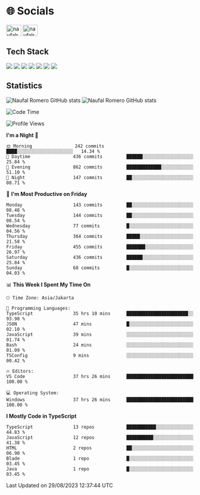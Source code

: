 <h1 align="">🌐 Socials</h1>
<p align="left">
<a href="https://linkedin.com/in/naufal-romero-putra-pratama-9ab816177/" target="blank"><img align="center" src="https://raw.githubusercontent.com/rahuldkjain/github-profile-readme-generator/master/src/images/icons/Social/linked-in-alt.svg" alt="naufalromero" height="30" width="40" /></a>
<a href="https://instagram.com/naufalromero" target="blank"><img align="center" src="https://raw.githubusercontent.com/rahuldkjain/github-profile-readme-generator/master/src/images/icons/Social/instagram.svg" alt="naufalromero" height="30" width="40" /></a>
</p>


<h2 align="">Tech Stack</h2>
<div align="">
  <img src="https://img.shields.io/badge/next.js-000000?style=for-the-badge&logo=nextdotjs&logoColor=white"/>
 <img src="https://img.shields.io/badge/typescript-%23007ACC.svg?style=for-the-badge&logo=typescript&logoColor=white"/>
 <img src="https://img.shields.io/badge/react-%2320232a.svg?style=for-the-badge&logo=react&logoColor=%2361DAFB"/>
 <img src="https://img.shields.io/badge/tailwindcss-%2338B2AC.svg?style=for-the-badge&logo=tailwind-css&logoColor=white"/>
 <img src="https://img.shields.io/badge/Prisma-3982CE?style=for-the-badge&logo=Prisma&logoColor=white"/>
 <img src="https://img.shields.io/badge/javascript-%23323330.svg?style=for-the-badge&logo=javascript&logoColor=%23F7DF1E"/>
 <img src="https://img.shields.io/badge/java-%23ED8B00.svg?style=for-the-badge&logo=openjdk&logoColor=white"/>
</div>


<h2 align="">Statistics</h2>
<div align="">
<img src="https://github-readme-stats-xi-nine-74.vercel.app/api?username=romves&show_icons=true&theme=tokyonight&include_all_commits=true&count_private=true" alt="Naufal Romero GitHub stats"/>
<img src="https://github-readme-stats-xi-nine-74.vercel.app/api/top-langs/?username=romves&theme=tokyonight&hide_border=false&include_all_commits=true&count_private=true&layout=compact" alt="Naufal Romero GitHub stats"/>
</div>

<!--START_SECTION:waka-->
![Code Time](http://img.shields.io/badge/Code%20Time-320%20hrs%2045%20mins-blue)

![Profile Views](http://img.shields.io/badge/Profile%20Views-0-blue)

**I'm a Night 🦉** 

```text
🌞 Morning                242 commits         ████░░░░░░░░░░░░░░░░░░░░░   14.34 % 
🌆 Daytime                436 commits         ██████░░░░░░░░░░░░░░░░░░░   25.84 % 
🌃 Evening                862 commits         █████████████░░░░░░░░░░░░   51.10 % 
🌙 Night                  147 commits         ██░░░░░░░░░░░░░░░░░░░░░░░   08.71 % 
```
📅 **I'm Most Productive on Friday** 

```text
Monday                   143 commits         ██░░░░░░░░░░░░░░░░░░░░░░░   08.48 % 
Tuesday                  144 commits         ██░░░░░░░░░░░░░░░░░░░░░░░   08.54 % 
Wednesday                77 commits          █░░░░░░░░░░░░░░░░░░░░░░░░   04.56 % 
Thursday                 364 commits         █████░░░░░░░░░░░░░░░░░░░░   21.58 % 
Friday                   455 commits         ███████░░░░░░░░░░░░░░░░░░   26.97 % 
Saturday                 436 commits         ██████░░░░░░░░░░░░░░░░░░░   25.84 % 
Sunday                   68 commits          █░░░░░░░░░░░░░░░░░░░░░░░░   04.03 % 
```


📊 **This Week I Spent My Time On** 

```text
🕑︎ Time Zone: Asia/Jakarta

💬 Programming Languages: 
TypeScript               35 hrs 10 mins      ███████████████████████░░   93.98 % 
JSON                     47 mins             █░░░░░░░░░░░░░░░░░░░░░░░░   02.10 % 
JavaScript               39 mins             ░░░░░░░░░░░░░░░░░░░░░░░░░   01.74 % 
Bash                     24 mins             ░░░░░░░░░░░░░░░░░░░░░░░░░   01.09 % 
TSConfig                 9 mins              ░░░░░░░░░░░░░░░░░░░░░░░░░   00.42 % 

🔥 Editors: 
VS Code                  37 hrs 26 mins      █████████████████████████   100.00 % 

💻 Operating System: 
Windows                  37 hrs 26 mins      █████████████████████████   100.00 % 
```

**I Mostly Code in TypeScript** 

```text
TypeScript               13 repos            ███████████░░░░░░░░░░░░░░   44.83 % 
JavaScript               12 repos            ██████████░░░░░░░░░░░░░░░   41.38 % 
HTML                     2 repos             ██░░░░░░░░░░░░░░░░░░░░░░░   06.90 % 
Blade                    1 repo              █░░░░░░░░░░░░░░░░░░░░░░░░   03.45 % 
Java                     1 repo              █░░░░░░░░░░░░░░░░░░░░░░░░   03.45 % 
```




 Last Updated on 29/08/2023 12:37:44 UTC
<!--END_SECTION:waka-->
